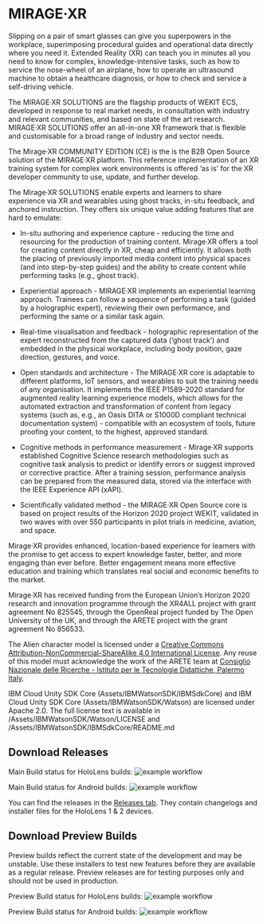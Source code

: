 # MIRAGE·XR

Slipping on a pair of smart glasses can give you superpowers in the workplace, 
superimposing procedural guides and operational data directly where you need it. 
Extended Reality (XR) can teach you in minutes all you need to know for complex,
knowledge-intensive tasks, such as how to service the nose-wheel of an airplane, 
how to operate an ultrasound machine to obtain a healthcare diagnosis, or 
how to check and service a self-driving vehicle.

The MIRAGE·XR SOLUTIONS are the flagship products of WEKIT ECS, developed in response 
to real market needs, in consultation with industry and relevant communities, 
and based on state of the art research. MIRAGE·XR SOLUTIONS offer an all-in-one 
XR framework that is flexible and customisable for a broad range of industry 
and sector needs. 

The Mirage·XR COMMUNITY EDITION (CE) is the is the B2B Open Source solution of 
the MIRAGE·XR platform. This reference implementation of an XR training system 
for complex work environments is offered ‘as is’ for the XR developer community 
to use, update, and further develop.

The Mirage·XR SOLUTIONS enable experts and learners to share experience via XR 
and wearables using ghost tracks, in-situ feedback, and anchored instruction. 
They offers six unique value adding features that are hard to emulate:

* In-situ authoring and experience capture - reducing the time and resourcing 
for the production of training content. Mirage·XR offers a tool for 
creating content directly in XR, cheap and efficiently. It allows both the 
placing of previously imported media content into physical spaces (and into 
step-by-step guides) and the ability to create content while performing 
tasks (e.g., ghost track).

* Experiential approach - MIRAGE·XR implements an experiential learning approach. 
Trainees can follow a sequence of performing a task (guided by a holographic 
expert), reviewing their own performance, and performing the same or a similar 
task again.

* Real-time visualisation and feedback - holographic representation of the expert 
reconstructed from the captured data (‘ghost track’) and embedded in the physical 
workplace, including body position, gaze direction, gestures, and voice.

* Open standards and architecture - The MIRAGE·XR core is adaptable to different 
platforms, IoT sensors, and wearables to suit the training needs of any 
organisation. It implements the IEEE P1589-2020 standard for augmented reality 
learning experience models, which allows for the automated extraction and 
transformation of content from legacy systems (such as, e.g., an Oasis DITA 
or S1000D compliant technical documentation system) - compatible with an ecosystem 
of tools, future proofing your content, to the highest, approved standard.

* Cognitive methods in performance measurement - Mirage·XR supports established 
Cognitive Science research methodologies such as cognitive task analysis to 
predict or identify errors or suggest improved or corrective practice. After 
a training session, performance analysis can be prepared from the measured data,
stored via the interface with the IEEE Experience API (xAPI).

* Scientifically validated method - the MIRAGE·XR Open Source core is based on 
project results of the Horizon 2020 project WEKIT, validated in two waves with 
over 550 participants in pilot trials in medicine, aviation, and space. 

Mirage·XR provides enhanced, location-based experience for learners with the promise 
to get access to expert knowledge faster, better, and more engaging than ever before. 
Better engagement means more effective education and training which translates 
real social and economic benefits to the market.

Mirage·XR has received funding from the European Union’s Horizon 2020 research 
and innovation programme through the XR4ALL project with grant agreement 
No 825545, through the OpenReal project funded by The Open University of the UK, 
and through the ARETE project with the grant agreement No 856533.

The Alien character model is licensed under a [Creative Commons Attribution-NonCommercial-ShareAlike 4.0 International License](http://creativecommons.org/licenses/by-nc-sa/4.0/). Any reuse of this model must acknowledge the work of the ARETE team at [Consiglio Nazionale delle Ricerche - Istituto per le Tecnologie Didattiche, Palermo Italy](https://www.itd.cnr.it/).

IBM Cloud Unity SDK Core (Assets/IBMWatsonSDK/IBMSdkCore) and IBM Cloud Unity SDK Core (Assets/IBMWatsonSDK/Watson) are licensed under Apache 2.0. The full license text is available in /Assets/IBMWatsonSDK/Watson/LICENSE and /Assets/IBMWatsonSDK/IBMSdkCore/README.md

## Download Releases

Main Build status for HoloLens builds: ![example workflow](https://github.com/WEKIT-ECS/MIRAGE-XR/actions/workflows/windows_workflow.yml/badge.svg?branch=master)

Main Build status for Android builds: ![example workflow](https://github.com/WEKIT-ECS/MIRAGE-XR/actions/workflows/linux_workflow.yml/badge.svg?branch=master)

You can find the releases in the [Releases tab](https://github.com/WEKIT-ECS/MIRAGE-XR/releases).
They contain changelogs and installer files for the HoloLens 1 & 2 devices.

## Download Preview Builds

Preview builds reflect the current state of the development and may be unstable.
Use these installers to test new features before they are available as a regular release.
Preview releases are for testing purposes only and should not be used in production.

Preview Build status for HoloLens builds: ![example workflow](https://github.com/WEKIT-ECS/MIRAGE-XR/actions/workflows/windows_workflow.yml/badge.svg?branch=develop)

Preview Build status for Android builds: ![example workflow](https://github.com/WEKIT-ECS/MIRAGE-XR/actions/workflows/linux_workflow.yml/badge.svg?branch=develop)